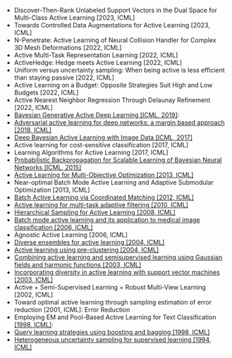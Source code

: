 - Discover-Then-Rank Unlabeled Support Vectors in the Dual Space for Multi-Class Active Learning [2023, ICML]
- Towards Controlled Data Augmentations for Active Learning [2023, ICML]
- N-Penetrate: Active Learning of Neural Collision Handler for Complex 3D Mesh Deformations [2022, ICML]
- Active Multi-Task Representation Learning [2022, ICML]
- ActiveHedge: Hedge meets Active Learning [2022, ICML]
- Uniform versus uncertainty sampling: When being active is less efficient than staying passive [2022, ICML]
- Active Learning on a Budget: Opposite Strategies Suit High and Low Budgets [2022, ICML]
- Active Nearest Neighbor Regression Through Delaunay Refinement [2022, ICML]
- [Bayesian Generative Active Deep Learning [ICML, 2019]](https://arxiv.org/abs/1904.11643):
- [Adversarial active learning for deep networks: a margin based approach [2018, ICML]](https://arxiv.org/pdf/1802.09841.pdf)
- [Deep Bayesian Active Learning with Image Data [ICML, 2017]](https://dl.acm.org/doi/10.5555/3305381.3305504)
- Active learning for cost-sensitive classification [2017, ICML]
- Learning Algorithms for Active Learning [2017, ICML]
- [Probabilistic Backpropagation for Scalable Learning of Bayesian Neural Networks [ICML, 2015]](http://proceedings.mlr.press/v37/hernandez-lobatoc15.pdf)
- [Active Learning for Multi-Objective Optimization [2013, ICML]](http://proceedings.mlr.press/v28/zuluaga13.pdf)
- Near-optimal Batch Mode Active Learning and Adaptive Submodular Optimization [2013, ICML]
- [Batch Active Learning via Coordinated Matching [2012, ICML]](https://arxiv.org/pdf/1206.6458.pdf)
- [Active learning for multi-task adaptive filtering [2010, ICML]](https://icml.cc/Conferences/2010/papers/620.pdf)
- [Hierarchical Sampling for Active Learning [2008, ICML]](https://dl.acm.org/doi/pdf/10.1145/1390156.1390183)
- [Batch mode active learning and its application to medical image classification [2006, ICML]](https://dlacm.xilesou.top/doi/abs/10.1145/1143844.1143897)
- Agnostic Active Learning [2006, ICML]
- [Diverse ensembles for active learning [2004, ICML]](https://dl.acm.org/doi/10.1145/1015330.1015385)
- [Active learning using pre-clustering [2004, ICML]](https://dl.acm.org/doi/abs/10.1145/1015330.1015349)
- [Combining active learning and semisupervised learning using Gaussian fields and harmonic functions [2003, ICML]](http://mlg.eng.cam.ac.uk/zoubin/papers/zglactive.pdf)
- [Incorporating diversity in active learning with support vector machines [2003, ICML]](https://www.aaai.org/Papers/ICML/2003/ICML03-011.pdf)
- Active + Semi-Supervised Learning = Robust Multi-View Learning [2002, ICML]
- Toward optimal active learning through sampling estimation of error reduction [2001, ICML]: Error Reduction
- Employing EM and Pool-Based Active Learning for Text Classification [[1998. ICML]](http://citeseerx.ist.psu.edu/viewdoc/download?doi=10.1.1.50.10&rep=rep1&type=pdf): 
- [Query learning strategies using boosting and bagging [1998, ICML]](https://www.researchgate.net/profile/Naoki_Abe2/publication/221345332_Query_Learning_Strategies_Using_Boosting_and_Bagging/links/5441464b0cf2e6f0c0f60abf.pdf)
- [Heterogeneous uncertainty sampling for supervised learning [1994, ICML]](https://www.sciencedirect.com/science/article/pii/B978155860335650026X)


